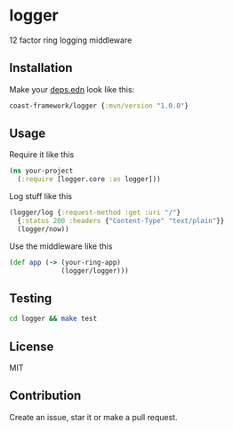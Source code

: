 # logger
12 factor ring logging middleware

## Installation

Make your [deps.edn](https://clojure.org/guides/deps_and_cli) look like this:

```clojure
coast-framework/logger {:mvn/version "1.0.0"}
```

## Usage

Require it like this

```clojure
(ns your-project
  (:require [logger.core :as logger]))
```

Log stuff like this

```clojure
(logger/log {:request-method :get :uri "/"}
  {:status 200 :headers {"Content-Type" "text/plain"}}
  (logger/now))
```

Use the middleware like this

```clojure
(def app (-> (your-ring-app)
             (logger/logger)))
```

## Testing

```sh
cd logger && make test
```

## License

MIT

## Contribution

Create an issue, star it or make a pull request.

